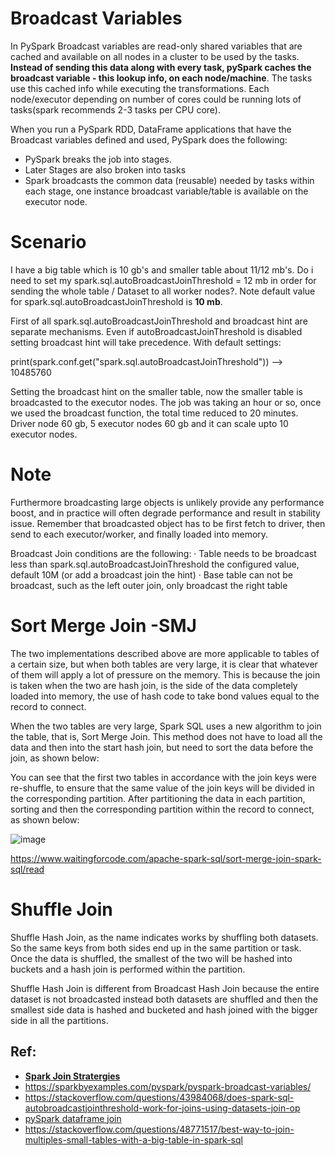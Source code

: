 # Broadcast Variables
In PySpark Broadcast variables are read-only shared variables that are cached and available on all nodes in
a cluster to be used by the tasks. **Instead of sending this data along with every task, pySpark caches the broadcast
variable - this lookup info, on each node/machine**. The tasks use this cached info while executing the transformations. Each
node/executor depending on number of cores could be running lots of tasks(spark recommends 2-3 tasks per CPU core).


When you run a PySpark RDD, DataFrame applications that have the Broadcast variables defined and used,
PySpark does the following:

- PySpark breaks the job into stages.
- Later Stages are also broken into tasks
- Spark broadcasts the common data (reusable) needed by tasks within each stage, one instance broadcast 
variable/table is available on the executor node.

# Scenario
I have a big table which is 10 gb's and smaller table about 11/12 mb's. Do i need to set my spark.sql.autoBroadcastJoinThreshold = 12 mb
in order for sending the whole table / Dataset to all worker nodes?. Note default value for spark.sql.autoBroadcastJoinThreshold is **10 mb**.

First of all spark.sql.autoBroadcastJoinThreshold and broadcast hint are separate mechanisms. Even if autoBroadcastJoinThreshold is 
disabled setting broadcast hint will take precedence. With default settings:

print(spark.conf.get("spark.sql.autoBroadcastJoinThreshold")) --> 10485760

Setting the broadcast hint on the smaller table, now the smaller table is broadcasted to the executor nodes. The job was taking an hour or so,
once we used the broadcast function, the total time reduced to 20 minutes. Driver node 60 gb, 5 executor nodes 60 gb  and it can scale upto
10 executor nodes.

# Note
Furthermore broadcasting large objects is unlikely provide any performance boost, and in practice will often degrade
performance and result in stability issue. Remember that broadcasted object has to be first fetch to driver, then 
send to each executor/worker, and finally loaded into memory.

Broadcast Join conditions are the following:
· Table needs to be broadcast less than  spark.sql.autoBroadcastJoinThreshold the configured value, default 10M (or add a broadcast join the hint)
· Base table can not be broadcast, such as the left outer join, only broadcast the right table


# Sort Merge Join -SMJ
The two implementations described above are more applicable to tables of a certain size, but when both tables are very large, it is clear
that whatever of them will apply a lot of pressure on the memory. This is because the join is taken when the two are hash join, is the side of
the data completely loaded into memory, the use of hash code to take bond values equal to the record to connect.

When the two tables are very large, Spark SQL uses a new algorithm to join the table, that is, Sort Merge Join. This method does not have to
 load all the data and then into the start hash join, but need to sort the data before the join, as shown below:

You can see that the first two tables in accordance with the join keys were re-shuffle, to ensure that the same value of the join keys will be divided
in the corresponding partition. After partitioning the data in each partition, sorting and then the corresponding partition within the record to
 connect, as shown below:

![image](https://user-images.githubusercontent.com/52529498/155909404-7bfcbbc7-7ce2-478d-825d-b749dad3bc46.png)

https://www.waitingforcode.com/apache-spark-sql/sort-merge-join-spark-sql/read


# Shuffle Join
Shuffle Hash Join, as the name indicates works by shuffling both datasets. So the same keys from both sides end up in the same partition 
or task. Once the data is shuffled, the smallest of the two will be hashed into buckets and a hash join is performed within the partition.

Shuffle Hash Join is different from Broadcast Hash Join because the entire dataset is not broadcasted instead both datasets are shuffled 
and then the smallest side data is hashed and bucketed and hash joined with the bigger side in all the partitions.

Ref: 
-------------------
- **[Spark Join Stratergies](https://towardsdatascience.com/strategies-of-spark-join-c0e7b4572bcf)** 
- https://sparkbyexamples.com/pyspark/pyspark-broadcast-variables/
- https://stackoverflow.com/questions/43984068/does-spark-sql-autobroadcastjointhreshold-work-for-joins-using-datasets-join-op
- [pySpark dataframe join](https://sparkbyexamples.com/pyspark/pyspark-join-explained-with-examples)
- https://stackoverflow.com/questions/48771517/best-way-to-join-multiples-small-tables-with-a-big-table-in-spark-sql
